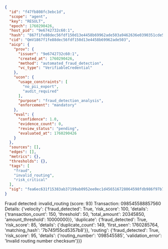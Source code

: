 ```json
{
  "id": "f47fb808fc3ebc1d",
  "scope": "agent",
  "key": "RESULT",
  "epoch": 1760290426,
  "host_pid": "9e6742732c60:1",
  "hash": "867f1fe88dec56fdf150d13e4458b69962ade503a9462636e0390351cde543f7",
  "cid": "QmV1867f1fe88dec56fdf150d13e4458b69962ade503",
  "aicp": {
    "prov": {
      "issuer": "9e6742732c60:1",
      "created_at": 1760290426,
      "method": "automated_fraud_detection",
      "vc_type": "VerifiableCredential"
    },
    "ucon": {
      "usage_constraints": [
        "no_pii_export",
        "audit_required"
      ],
      "purpose": "fraud_detection_analysis",
      "enforcement": "mandatory"
    },
    "eval": {
      "confidence": 1.0,
      "evidence_count": 0,
      "review_status": "pending",
      "evaluated_at": 1760290426
    }
  },
  "sources": [],
  "edges": [],
  "metrics": {},
  "thresholds": {},
  "tags": [
    "fraud",
    "invalid_routing",
    "risk_critical"
  ],
  "sig": "fea6ec631f15383ab37199ab0952ee0ec1d456516728064598fdb986f97b7885"
}
```

Fraud detected: invalid_routing (score: 93)
Transaction: 098545588857560
Details: {'velocity': {'fraud_detected': True, 'risk_score': 100, 'details': {'transaction_count': 150, 'threshold': 50, 'total_amount': 20345850, 'amount_threshold': 10000000}}, 'duplicate': {'fraud_detected': True, 'risk_score': 85, 'details': {'duplicate_count': 149, 'first_seen': 1760285764, 'matching_hash': '7b745f55cd5357b8'}}, 'routing': {'fraud_detected': True, 'risk_score': 95, 'details': {'routing_number': '098545585', 'validation_error': 'Invalid routing number checksum'}}}
